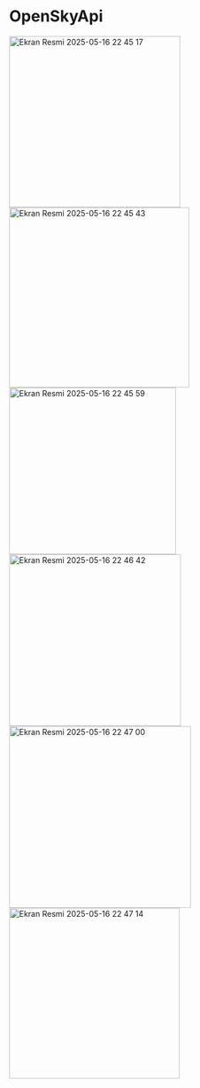 # OpenSkyApi
<img width="309" alt="Ekran Resmi 2025-05-16 22 45 17" src="https://github.com/user-attachments/assets/7b9050ba-1721-4080-a750-ebd00ae8ec57" />
<img width="325" alt="Ekran Resmi 2025-05-16 22 45 43" src="https://github.com/user-attachments/assets/23af3518-8e9e-4b1a-97e5-0d816e3a8620" />
<img width="301" alt="Ekran Resmi 2025-05-16 22 45 59" src="https://github.com/user-attachments/assets/70d6988d-4244-4cde-b178-82507cfeba70" />
<img width="310" alt="Ekran Resmi 2025-05-16 22 46 42" src="https://github.com/user-attachments/assets/bac33784-0f72-4c9f-a7f2-fe12b5b9dd80" />
<img width="328" alt="Ekran Resmi 2025-05-16 22 47 00" src="https://github.com/user-attachments/assets/1b96f762-d145-40c1-af13-5ba071bee3d2" />
<img width="308" alt="Ekran Resmi 2025-05-16 22 47 14" src="https://github.com/user-attachments/assets/9f43d4ad-2735-473a-8f8b-555bdb350534" />
